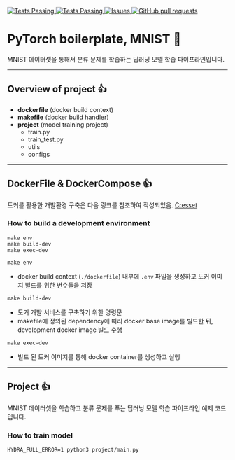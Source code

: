 <p align="left">
    <a href="https://github.com/chpark-ML/boilerplate_pytorch/actions">
      <img alt="Tests Passing" src="https://github.com/chpark-ML/boilerplate_pytorch/actions/workflows/pylint.yml/badge.svg" />
    </a>
    <a href="https://github.com/chpark-ML/boilerplate_pytorch/actions">
      <img alt="Tests Passing" src="https://github.com/chpark-ML/boilerplate_pytorch/actions/workflows/docker_build.yml/badge.svg" />
    </a>
    <a href="https://github.com/chpark-ML/boilerplate_pytorch/issues">
      <img alt="Issues" src="https://img.shields.io/github/issues/chpark-ML/boilerplate_pytorch?color=0088ff" />
    </a>
    <a href="https://github.com/chpark-ML/boilerplate_pytorch/pulls">
      <img alt="GitHub pull requests" src="https://img.shields.io/github/issues-pr/chpark-ML/boilerplate_pytorch?color=0088ff">
    </a>
</p>


# PyTorch boilerplate, MNIST 🚗
MNIST 데이터셋을 통해서 분류 문제를 학습하는 딥러닝 모델 학습 파이프라인입니다.

***
## Overview of project 👍
- **dockerfile** (docker build context)
- **makefile** (docker build handler)
- **project** (model training project)
    - train.py
    - train_test.py
    - utils
    - configs

***
## DockerFile & DockerCompose 👍
도커를 활용한 개발환경 구축은 다음 링크를 참조하여 작성되었음. [Cresset](https://github.com/cresset-template/cresset)

### How to build a development environment
```
make env
make build-dev
make exec-dev
```

`make env`
- docker build context (`./dockerfile`) 내부에 `.env` 파일을 생성하고 도커 이미지 빌드를 위한 변수들을 저장

`make build-dev`
- 도커 개발 서비스를 구축하기 위한 명령문
- makefile에 정의된 dependency에 따라 docker base image를 빌드한 뒤, development docker image 빌드 수행

`make exec-dev`
- 빌드 된 도커 이미지를 통해 docker container를 생성하고 실행

***
## Project 👍

MNIST 데이터셋을 학습하고 분류 문제를 푸는 딥러닝 모델 학습 파이프라인 예제 코드입니다.

### How to train model
```
HYDRA_FULL_ERROR=1 python3 project/main.py
```